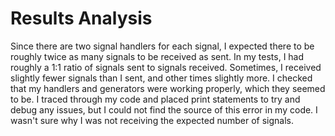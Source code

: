 # Results Analysis

Since there are two signal handlers for each signal, I expected there to be roughly twice as many signals to be received as sent. In my tests, I had roughly a 1:1 ratio of signals sent to signals received. Sometimes, I received slightly fewer signals than I sent, and other times slightly more. I checked that my handlers and generators were working properly, which they seemed to be. I traced through my code and placed print statements to try and debug any issues, but I could not find the source of this error in my code. I wasn't sure why I was not receiving the expected number of signals.